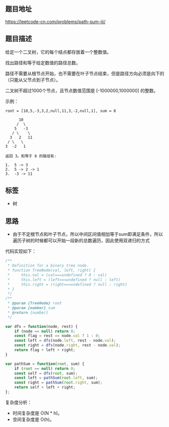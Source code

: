 ## 题目地址

https://leetcode-cn.com/problems/path-sum-iii/

## 题目描述

给定一个二叉树，它的每个结点都存放着一个整数值。

找出路径和等于给定数值的路径总数。

路径不需要从根节点开始，也不需要在叶子节点结束，但是路径方向必须是向下的（只能从父节点到子节点）。

二叉树不超过1000个节点，且节点数值范围是 [-1000000,1000000] 的整数。

示例：
```
root = [10,5,-3,3,2,null,11,3,-2,null,1], sum = 8

      10
     /  \
    5   -3
   / \    \
  3   2   11
 / \   \
3  -2   1

返回 3。和等于 8 的路径有:

1.  5 -> 3
2.  5 -> 2 -> 1
3.  -3 -> 11
```

## 标签

- 树

## 思路

- 由于不定根节点和叶子节点，所以中间区间值相加等于sum即满足条件，所以遍历子树的时候都可以开始一段新的总数遍历，因此使用双递归的方式

代码实现如下：
```javascript
/**
 * Definition for a binary tree node.
 * function TreeNode(val, left, right) {
 *     this.val = (val===undefined ? 0 : val)
 *     this.left = (left===undefined ? null : left)
 *     this.right = (right===undefined ? null : right)
 * }
 */
/**
 * @param {TreeNode} root
 * @param {number} sum
 * @return {number}
 */

var dfs = function(node, rest) {
    if (node == null) return 0;
    const flag = rest == node.val ? 1 : 0;
    const left = dfs(node.left, rest - node.val);
    const right = dfs(node.right, rest - node.val);
    return flag + left + right;
}

var pathSum = function(root, sum) {
    if (root == null) return 0;
    const self = dfs(root, sum);
    const left = pathSum(root.left, sum);
    const right = pathSum(root.right, sum);
    return self + left + right;
};
```

复杂度分析：

- 时间复杂度是 O(N * h)。
- 空间复杂度是 O(h)。

